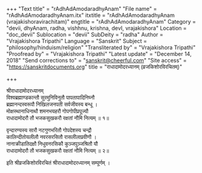 +++
"Text title" = "rAdhAdAmodaradhyAnam"
"File name" = "rAdhAdAmodaradhyAnam.itx"
itxtitle = "rAdhAdAmodaradhyAnam (vrajakishoravirachitam)"
engtitle = "rAdhAdAmodaradhyAnam"
Category = "devii, dhyAnam, radha, vishhnu, krishna, devI, vrajakishora"
Location = "doc_devii"
Sublocation = "devii"
SubDeity = "radha"
Author = "Vrajakishora Tripathi"
Language = "Sanskrit"
Subject = "philosophy/hinduism/religion"
"Transliterated by" = "Vrajakishora Tripathi"
"Proofread by" = "Vrajakishora Tripathi"
"Latest update" = "December 14, 2018"
"Send corrections to" = "sanskrit@cheerful.com"
"Site access" = "https://sanskritdocuments.org"
title = "राधादामोदरध्यानम् (व्रजकिशोरविरचितम्)"

+++
  
 श्रीराधादामोदरध्यानम्   
विश्वब्रह्माण्डकान्तौ सुरमुनिविनुतौ  पापतापादिनिघ्नौ  
ब्रह्मानन्दस्वरूपौ निखिलजनपती सर्वजीवस्य बन्धू ।  
मोक्षस्थानाधिनाथौ शमनभयहरौ गोपगोपीप्रपूज्यौ  
राधादामोदरौ तौ भजकसुखकरौ रक्षतां नौमि नित्यम् ॥ १॥  
  
वृन्दारण्यस्य सारौ नटगुणभरितौ गोपदेशस्य चन्द्रौ  
कालिन्दीतोयलीलौ नवरसरसितौ  रासलीलाप्रवीणौ ।  
नानाक्रीडातिदक्षौ निधुवनरसिकौ कुञ्जपुञ्जश्रितौ यौ  
राधादामोदरौ तौ भजकसुखकरौ रक्षतां नौमि नित्यम् ॥ २॥  
  
इति श्रीव्रजकिशोरविरचितं श्रीराधादामोदरध्यानम् सम्पूर्णम् ।  
  
  

